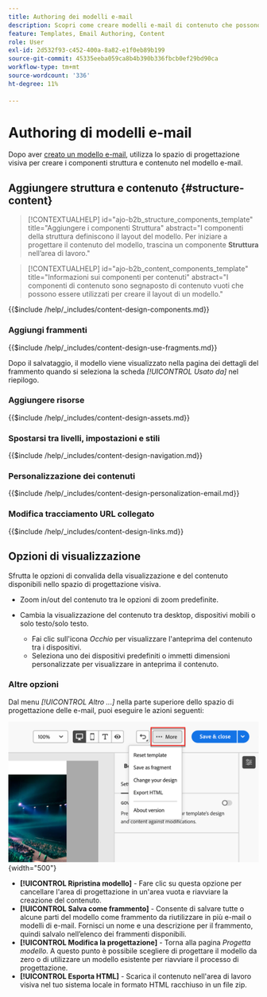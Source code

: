 ```yaml
---
title: Authoring dei modelli e-mail
description: Scopri come creare modelli e-mail di contenuto che possono essere utilizzati per le e-mail del percorso di account per riutilizzare le progettazioni in modo semplice ed efficiente.
feature: Templates, Email Authoring, Content
role: User
exl-id: 2d532f93-c452-400a-8a82-e1f0eb89b199
source-git-commit: 45335eeba059ca8b4b390b336fbcb0ef29bd90ca
workflow-type: tm+mt
source-wordcount: '336'
ht-degree: 11%

---
```


# Authoring di modelli e-mail

Dopo aver [creato un modello e-mail](./email-templates.md#create-an-email-template), utilizza lo spazio di progettazione visiva per creare i componenti struttura e contenuto nel modello e-mail.

## Aggiungere struttura e contenuto {#structure-content}

>[!CONTEXTUALHELP]
>id="ajo-b2b_structure_components_template"
>title="Aggiungere i componenti Struttura"
>abstract="I componenti della struttura definiscono il layout del modello. Per iniziare a progettare il contenuto del modello, trascina un componente **Struttura** nell’area di lavoro."

>[!CONTEXTUALHELP]
>id="ajo-b2b_content_components_template"
>title="Informazioni sui componenti per contenuti"
>abstract="I componenti di contenuto sono segnaposto di contenuto vuoti che possono essere utilizzati per creare il layout di un modello."

{{$include /help/_includes/content-design-components.md}}

### Aggiungi frammenti

{{$include /help/_includes/content-design-use-fragments.md}}

Dopo il salvataggio, il modello viene visualizzato nella pagina dei dettagli del frammento quando si seleziona la scheda _[!UICONTROL Usato da]_ nel riepilogo.

### Aggiungere risorse

{{$include /help/_includes/content-design-assets.md}}

### Spostarsi tra livelli, impostazioni e stili

{{$include /help/_includes/content-design-navigation.md}}

### Personalizzazione dei contenuti

{{$include /help/_includes/content-design-personalization-email.md}}

### Modifica tracciamento URL collegato

{{$include /help/_includes/content-design-links.md}}

## Opzioni di visualizzazione

Sfrutta le opzioni di convalida della visualizzazione e del contenuto disponibili nello spazio di progettazione visiva.

* Zoom in/out del contenuto tra le opzioni di zoom predefinite.

* Cambia la visualizzazione del contenuto tra desktop, dispositivi mobili o solo testo/solo testo.
   * Fai clic sull&#39;icona _Occhio_ per visualizzare l&#39;anteprima del contenuto tra i dispositivi.
   * Seleziona uno dei dispositivi predefiniti o immetti dimensioni personalizzate per visualizzare in anteprima il contenuto.

### Altre opzioni

Dal menu _[!UICONTROL Altro ...]_ nella parte superiore dello spazio di progettazione delle e-mail, puoi eseguire le azioni seguenti:

![Fai clic su Altro per accedere alle azioni del modello](./assets/visual-designer-more-menu.png){width="500"}

* **[!UICONTROL Ripristina modello]** - Fare clic su questa opzione per cancellare l&#39;area di progettazione in un&#39;area vuota e riavviare la creazione del contenuto.
* **[!UICONTROL Salva come frammento]** - Consente di salvare tutte o alcune parti del modello come frammento da riutilizzare in più e-mail o modelli di e-mail. Fornisci un nome e una descrizione per il frammento, quindi salvalo nell’elenco dei frammenti disponibili.
* **[!UICONTROL Modifica la progettazione]** - Torna alla pagina _Progetta modello_. A questo punto è possibile scegliere di progettare il modello da zero o di utilizzare un modello esistente per riavviare il processo di progettazione.
* **[!UICONTROL Esporta HTML]** - Scarica il contenuto nell&#39;area di lavoro visiva nel tuo sistema locale in formato HTML racchiuso in un file zip.
